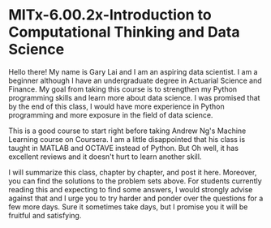 # MITx-6.00.2x-Introduction to Computational Thinking and Data Science

Hello there! My name is Gary Lai and I am an aspiring data scientist. I am a beginner although I have an undergraduate degree in Actuarial Science and Finance. My goal from taking this course is to strengthen my Python programming skills and learn more about data science. I was promised that by the end of this class, I would have more experience in Python programming and more exposure in the field of data science. 

This is a good course to start right before taking Andrew Ng's Machine Learning course on Coursera. I am a little disappointed that his class is taught in MATLAB and OCTAVE instead of Python. But Oh well, it has excellent reviews and it doesn't hurt to learn another skill. 

I will summarize this class, chapter by chapter, and post it here. Moreover, you can find the solutions to the problem sets above. For students currently reading this and expecting to find some answers, I would strongly advise against that and I urge you to try harder and ponder over the questions for a few more days. Sure it sometimes take days, but I promise you it will be fruitful and satisfying. 
